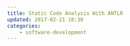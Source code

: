 ```yaml
---
title: Static Code Analysis With ANTLR
updated: 2017-02-21 18:30
categories:
    - software-development
---
```

